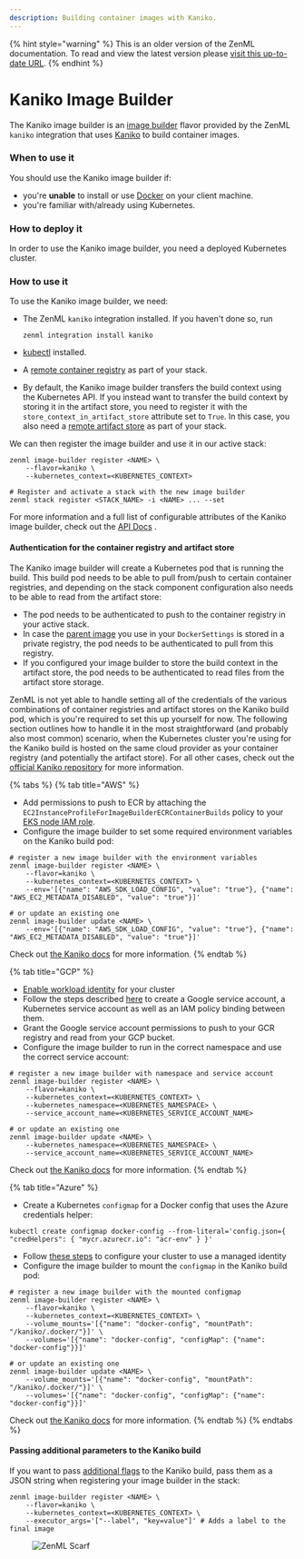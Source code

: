 ```yaml
---
description: Building container images with Kaniko.
---
```


{% hint style="warning" %}
This is an older version of the ZenML documentation. To read and view the latest version please [visit this up-to-date URL](https://docs.zenml.io).
{% endhint %}


# Kaniko Image Builder

The Kaniko image builder is an [image builder](image-builders.md) flavor provided by the ZenML `kaniko` integration that
uses [Kaniko](https://github.com/GoogleContainerTools/kaniko) to build container images.

### When to use it

You should use the Kaniko image builder if:

* you're **unable** to install or use [Docker](https://www.docker.com) on your client machine.
* you're familiar with/already using Kubernetes.

### How to deploy it

In order to use the Kaniko image builder, you need a deployed Kubernetes cluster.

### How to use it

To use the Kaniko image builder, we need:

* The ZenML `kaniko` integration installed. If you haven't done so, run

  ```shell
  zenml integration install kaniko
  ```

* [kubectl](https://kubernetes.io/docs/tasks/tools/#kubectl) installed.
* A [remote container registry](../container-registries/container-registries.md) as part of your stack.
* By default, the Kaniko image builder transfers the build context using the Kubernetes API. If you instead want to
  transfer the build context by storing it in the artifact store, you need to register it with
  the `store_context_in_artifact_store` attribute set to `True`. In this case, you also need
  a [remote artifact store](../artifact-stores/artifact-stores.md) as part of your stack.

We can then register the image builder and use it in our active stack:

```shell
zenml image-builder register <NAME> \
    --flavor=kaniko \
    --kubernetes_context=<KUBERNETES_CONTEXT>

# Register and activate a stack with the new image builder
zenml stack register <STACK_NAME> -i <NAME> ... --set
```

For more information and a full list of configurable attributes of the Kaniko image builder, check out
the [API Docs](https://sdkdocs.zenml.io/latest/integration\_code\_docs/integrations-kaniko/#zenml.integrations.kaniko.image\_builders.kaniko\_image\_builder.KanikoImageBuilder)
.

#### Authentication for the container registry and artifact store

The Kaniko image builder will create a Kubernetes pod that is running the build. This build pod needs to be able to pull
from/push to certain container registries, and depending on the stack component configuration also needs to be able to
read from the artifact store:

* The pod needs to be authenticated to push to the container registry in your active stack.
* In case
  the [parent image](/docs/book/user-guide/advanced-guide/environment-management/containerize-your-pipeline.md#using-a-custom-parent-image)
  you use in your `DockerSettings` is stored in a private registry, the pod needs to be authenticated to pull from this
  registry.
* If you configured your image builder to store the build context in the artifact store, the pod needs to be
  authenticated to read files from the artifact store storage.

ZenML is not yet able to handle setting all of the credentials of the various combinations of container registries and
artifact stores on the Kaniko build pod, which is you're required to set this up yourself for now. The following section
outlines how to handle it in the most straightforward (and probably also most common) scenario, when the Kubernetes
cluster you're using for the Kaniko build is hosted on the same cloud provider as your container registry (and
potentially the artifact store). For all other cases, check out
the [official Kaniko repository](https://github.com/GoogleContainerTools/kaniko) for more information.

{% tabs %}
{% tab title="AWS" %}

* Add permissions to push to ECR by attaching the `EC2InstanceProfileForImageBuilderECRContainerBuilds` policy to
  your [EKS node IAM role](https://docs.aws.amazon.com/eks/latest/userguide/create-node-role.html).
* Configure the image builder to set some required environment variables on the Kaniko build pod:

```shell
# register a new image builder with the environment variables
zenml image-builder register <NAME> \
    --flavor=kaniko \
    --kubernetes_context=<KUBERNETES_CONTEXT> \
    --env='[{"name": "AWS_SDK_LOAD_CONFIG", "value": "true"}, {"name": "AWS_EC2_METADATA_DISABLED", "value": "true"}]'

# or update an existing one
zenml image-builder update <NAME> \
    --env='[{"name": "AWS_SDK_LOAD_CONFIG", "value": "true"}, {"name": "AWS_EC2_METADATA_DISABLED", "value": "true"}]'
```

Check out [the Kaniko docs](https://github.com/GoogleContainerTools/kaniko#pushing-to-amazon-ecr) for more information.
{% endtab %}

{% tab title="GCP" %}

* [Enable workload identity](https://cloud.google.com/kubernetes-engine/docs/how-to/workload-identity#enable\_on\_cluster)
  for your cluster
* Follow the steps
  described [here](https://cloud.google.com/kubernetes-engine/docs/how-to/workload-identity#authenticating\_to) to
  create a Google service account, a Kubernetes service account as well as an IAM policy binding between them.
* Grant the Google service account permissions to push to your GCR registry and read from your GCP bucket.
* Configure the image builder to run in the correct namespace and use the correct service account:

```shell
# register a new image builder with namespace and service account
zenml image-builder register <NAME> \
    --flavor=kaniko \
    --kubernetes_context=<KUBERNETES_CONTEXT> \
    --kubernetes_namespace=<KUBERNETES_NAMESPACE> \
    --service_account_name=<KUBERNETES_SERVICE_ACCOUNT_NAME>

# or update an existing one
zenml image-builder update <NAME> \
    --kubernetes_namespace=<KUBERNETES_NAMESPACE> \
    --service_account_name=<KUBERNETES_SERVICE_ACCOUNT_NAME>
```

Check out [the Kaniko docs](https://github.com/GoogleContainerTools/kaniko#pushing-to-google-gcr) for more information.
{% endtab %}

{% tab title="Azure" %}

* Create a Kubernetes `configmap` for a Docker config that uses the Azure credentials helper:

```shell
kubectl create configmap docker-config --from-literal='config.json={ "credHelpers": { "mycr.azurecr.io": "acr-env" } }'
```

* Follow [these steps](https://learn.microsoft.com/en-us/azure/aks/use-managed-identity) to configure your cluster to
  use a managed identity
* Configure the image builder to mount the `configmap` in the Kaniko build pod:

```shell
# register a new image builder with the mounted configmap
zenml image-builder register <NAME> \
    --flavor=kaniko \
    --kubernetes_context=<KUBERNETES_CONTEXT> \
    --volume_mounts='[{"name": "docker-config", "mountPath": "/kaniko/.docker/"}]' \
    --volumes='[{"name": "docker-config", "configMap": {"name": "docker-config"}}]'

# or update an existing one
zenml image-builder update <NAME> \
    --volume_mounts='[{"name": "docker-config", "mountPath": "/kaniko/.docker/"}]' \
    --volumes='[{"name": "docker-config", "configMap": {"name": "docker-config"}}]'
```

Check out [the Kaniko docs](https://github.com/GoogleContainerTools/kaniko#pushing-to-azure-container-registry) for more
information.
{% endtab %}
{% endtabs %}

#### Passing additional parameters to the Kaniko build

If you want to pass [additional flags](https://github.com/GoogleContainerTools/kaniko#additional-flags) to the Kaniko
build, pass them as a JSON string when registering your image builder in the stack:

```shell
zenml image-builder register <NAME> \
    --flavor=kaniko \
    --kubernetes_context=<KUBERNETES_CONTEXT> \
    --executor_args='["--label", "key=value"]' # Adds a label to the final image
```

<!-- For scarf -->
<figure><img alt="ZenML Scarf" referrerpolicy="no-referrer-when-downgrade" src="https://static.scarf.sh/a.png?x-pxid=f0b4f458-0a54-4fcd-aa95-d5ee424815bc" /></figure>
